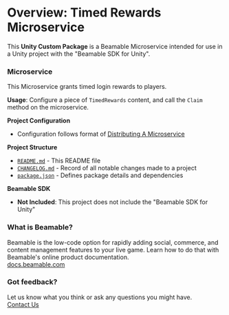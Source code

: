 

# Overview: Timed Rewards Microservice

This **Unity Custom Package** is a Beamable Microservice intended for use in a Unity project with the "Beamable SDK for Unity".

### Microservice
This Microservice grants timed login rewards to players. 

**Usage**: Configure a piece of `TimedRewards` content, and call the `Claim` method on the microservice. 

**Project Configuration**
* Configuration follows format of [Distributing A Microservice](https://docs.beamable.com/docs/distributing-a-microservice) 

**Project Structure**
* [`README.md`](./README.md) - This README file
* [`CHANGELOG.md`](./CHANGELOG.md) - Record of all notable changes made to a project
* [`package.json`](./package.json) - Defines package details and dependencies

**Beamable SDK**
* **Not Included**: This project does not include the "Beamable SDK for Unity"

### What is Beamable?
Beamable is the low-code option for rapidly adding social, 
commerce, and content management features to your live game. 
Learn how to do that with Beamable's online product documentation.
<br>[docs.beamable.com](https://docs.beamable.com/)

### Got feedback?
Let us know what you think or ask any questions you might have.
<br>[Contact Us](https://docs.beamable.com/discuss)

